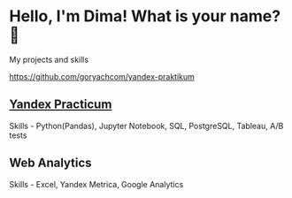 # Hello, I'm Dima! What is your name? 👋

My projects and skills

https://github.com/goryachcom/yandex-praktikum




## <a href="https://github.com/goryachcom/yandex-praktikum">Yandex Practicum</a>
Skills - Python(Pandas), Jupyter Notebook, SQL, PostgreSQL, Tableau, A/B tests

## Web Analytics
Skills - Excel, Yandex Metrica, Google Analytics

<!--
**goryachcom/goryachcom** is a ✨ _special_ ✨ repository because its `README.md` (this file) appears on your GitHub profile.

Here are some ideas to get you started:

- 🔭 I’m currently working on ...
- 🌱 I’m currently learning ...
- 👯 I’m looking to collaborate on ...
- 🤔 I’m looking for help with ...
- 💬 Ask me about ...
- 📫 How to reach me: ...
- 😄 Pronouns: ...
- ⚡ Fun fact: ...
-->
